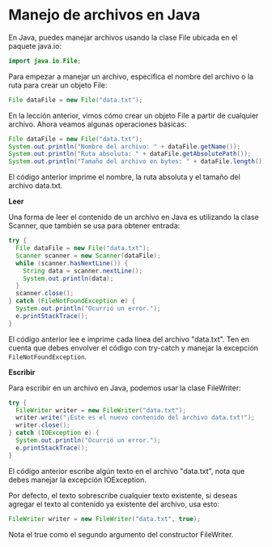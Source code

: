 
# Manejo de archivos en Java

En Java, puedes manejar archivos usando la clase File ubicada en el paquete java.io:
```java
import java.io.File;
```
Para empezar a manejar un archivo, especifica el nombre del archivo o la ruta para crear un objeto File:
```java
File dataFile = new File("data.txt");
```
En la lección anterior, vimos cómo crear un objeto File a partir de cualquier archivo. Ahora veamos algunas operaciones básicas:
```java
File dataFile = new File("data.txt");
System.out.println("Nombre del archivo: " + dataFile.getName());
System.out.println("Ruta absoluta: " + dataFile.getAbsolutePath());
System.out.println("Tamaño del archivo en bytes: " + dataFile.length());
```
El código anterior imprime el nombre, la ruta absoluta y el tamaño del archivo data.txt.

**Leer**

Una forma de leer el contenido de un archivo en Java es utilizando la clase Scanner, que también se usa para obtener entrada:
```java
try {
  File dataFile = new File("data.txt");
  Scanner scanner = new Scanner(dataFile);
  while (scanner.hasNextLine()) {
    String data = scanner.nextLine();
    System.out.println(data);
  }
  scanner.close();
} catch (FileNotFoundException e) {
  System.out.println("Ocurrió un error.");
  e.printStackTrace();
}
```
El código anterior lee e imprime cada línea del archivo "data.txt".
Ten en cuenta que debes envolver el código con try-catch y manejar la excepción `FileNotFoundException`.

**Escribir**

Para escribir en un archivo en Java, podemos usar la clase FileWriter:
```java
try {
  FileWriter writer = new FileWriter("data.txt");
  writer.write("¡Este es el nuevo contenido del archivo data.txt!");
  writer.close();
} catch (IOException e) {
  System.out.println("Ocurrió un error.");
  e.printStackTrace();
}
```
El código anterior escribe algún texto en el archivo "data.txt", nota que debes manejar la excepción IOException.

Por defecto, el texto sobrescribe cualquier texto existente, si deseas agregar el texto al contenido ya existente del archivo, usa esto:
```java
FileWriter writer = new FileWriter("data.txt", true);
```
Nota el true como el segundo argumento del constructor FileWriter.
